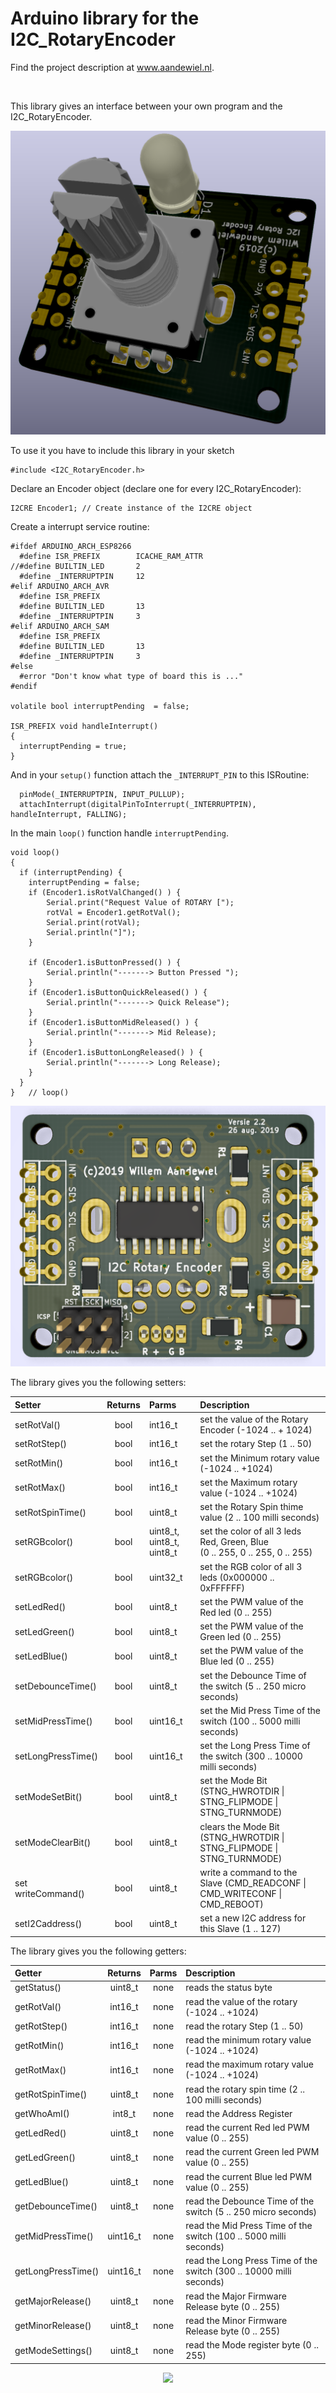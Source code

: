 # Arduino library for the I2C_RotaryEncoder

<p>Find the project description at <a href="https://willem.aandewiel.nl/">www.aandewiel.nl</a>.</p>
<br>

This library gives an interface between your own program and the I2C_RotaryEncoder.

<center><img src="images/I2C_RotaryEncoder_v22-3D.png"></center>

To use it you have to include this library in your sketch

```
#include <I2C_RotaryEncoder.h>
```

Declare an Encoder object (declare one for every I2C_RotaryEncoder):

```
I2CRE Encoder1; // Create instance of the I2CRE object
```

Create a interrupt service routine:

```
#ifdef ARDUINO_ARCH_ESP8266
  #define ISR_PREFIX        ICACHE_RAM_ATTR
//#define BUILTIN_LED       2
  #define _INTERRUPTPIN     12
#elif ARDUINO_ARCH_AVR
  #define ISR_PREFIX
  #define BUILTIN_LED       13
  #define _INTERRUPTPIN     3
#elif ARDUINO_ARCH_SAM
  #define ISR_PREFIX
  #define BUILTIN_LED       13
  #define _INTERRUPTPIN     3
#else
  #error "Don't know what type of board this is ..."
#endif

volatile bool interruptPending  = false;

ISR_PREFIX void handleInterrupt()
{
  interruptPending = true;
}
```

And in your <code>setup()</code> function attach the <code>_INTERRUPT_PIN</code> to this ISRoutine:

```
  pinMode(_INTERRUPTPIN, INPUT_PULLUP);
  attachInterrupt(digitalPinToInterrupt(_INTERRUPTPIN), handleInterrupt, FALLING);
```

In the main <code>loop()</code> function handle <code>interruptPending</code>.

```
void loop() 
{
  if (interruptPending) {
    interruptPending = false;
    if (Encoder1.isRotValChanged() ) {
    	Serial.print("Request Value of ROTARY [");
    	rotVal = Encoder1.getRotVal();
    	Serial.print(rotVal);
    	Serial.println("]");
    }

    if (Encoder1.isButtonPressed() ) {
    	Serial.println("-------> Button Pressed ");
    }
    if (Encoder1.isButtonQuickReleased() ) {
    	Serial.println("-------> Quick Release");
    }
    if (Encoder1.isButtonMidReleased() ) {
    	Serial.println("-------> Mid Release);
    }
    if (Encoder1.isButtonLongReleased() ) {
    	Serial.println("-------> Long Release);
    }
  }
}	// loop()
```

<center><img src="images/I2C_RotaryEncoder_v22-PCB_top.png"></center>

The library gives you the following setters:

| Setter | Returns | Parms | Description |
|:-------|:-------:|:------|:---------|
| setRotVal() | bool | int16_t | set the value of the Rotary Encoder (-1024 .. + 1024)|
| setRotStep() | bool | int16_t | set the rotary Step (1 .. 50) |
| setRotMin() | bool | int16_t | set the Minimum rotary value (-1024 .. +1024)|
| setRotMax() | bool | int16_t | set the Maximum rotary value (-1024 .. +1024)|
| setRotSpinTime() | bool | uint8_t | set the Rotary Spin thime value (2 .. 100 milli seconds)|
| setRGBcolor() | bool | uint8_t, uint8_t, uint8_t|set the color of all 3 leds  Red, Green, Blue<br>(0 .. 255, 0 .. 255, 0 .. 255)|
| setRGBcolor() | bool | uint32_t |set the RGB color of all 3 leds (0x000000 .. 0xFFFFFF)|
| setLedRed() | bool | uint8_t| set the PWM value of the Red led (0 .. 255)|
| setLedGreen() | bool | uint8_t| set the PWM value of the Green led (0 .. 255)|
| setLedBlue() | bool | uint8_t|set the PWM value of the Blue led (0 .. 255)|
| setDebounceTime() | bool | uint8_t| set the Debounce Time of the switch (5 .. 250 micro seconds)|
| setMidPressTime() | bool | uint16_t|set the Mid Press Time of the switch (100 .. 5000 milli seconds)|
| setLongPressTime() | bool | uint16_t| set the Long Press Time of the switch (300 .. 10000 milli seconds)|
| setModeSetBit() | bool | uint8_t|set the Mode Bit (STNG_HWROTDIR \| STNG_FLIPMODE \| STNG_TURNMODE)|
| setModeClearBit() | bool | uint8_t| clears the Mode Bit (STNG_HWROTDIR \| STNG_FLIPMODE \| STNG_TURNMODE)|
| set  writeCommand() | bool | uint8_t| write a command to the Slave (CMD_READCONF \| CMD_WRITECONF \| CMD_REBOOT)|
| setI2Caddress() | bool | uint8_t | set a new I2C address for this Slave (1 .. 127)|

The library gives you the following getters:

| Getter             | Returns  | Parms | Description |
|:-------------------|:--------:|:-----:|:------------|
| getStatus()        | uint8_t  | none  | reads the status byte
| getRotVal()        | int16_t  | none  | read the value of the rotary (-1024 .. +1024)
| getRotStep()       | int16_t  | none  | read the rotary Step (1 .. 50)
| getRotMin()        | int16_t  | none  | read the minimum rotary value (-1024 .. +1024)
| getRotMax()        | int16_t  | none  | read the maximum rotary value (-1024 .. +1024)
| getRotSpinTime()   | uint8_t  | none  | read the rotary spin time (2 .. 100 milli seconds)
| getWhoAmI()        | int8_t   | none  | read the Address Register
| getLedRed()        | uint8_t  | none  | read the current Red led PWM value (0 .. 255)
| getLedGreen()      | uint8_t  | none  | read the current Green led PWM value (0 .. 255)
| getLedBlue()       | uint8_t  | none  | read the current Blue led PWM value (0 .. 255)
| getDebounceTime()  | uint8_t  | none  | read the Debounce Time of the switch (5 .. 250 micro seconds)
| getMidPressTime()  | uint16_t | none  | read the Mid Press Time of the switch (100 .. 5000 milli seconds)
| getLongPressTime() | uint16_t | none  | read the Long Press Time of the switch (300 .. 10000 milli seconds)
| getMajorRelease()  | uint8_t  | none  | read the Major Firmware Release byte (0 .. 255)
| getMinorRelease()  | uint8_t  | none  | read the Minor Firmware Release byte (0 .. 255)
| getModeSettings()  | uint8_t  | none  | read the Mode register byte (0 .. 255)


<center><img src="images/I2CRE_Factory_Parts.png"></center>
